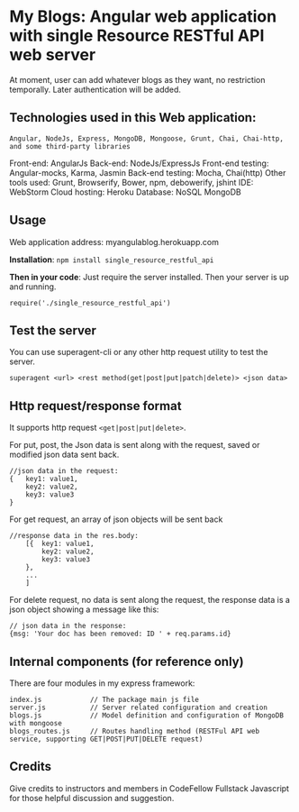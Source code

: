 # My Blogs: Angular web application with single Resource RESTful API web server

At moment, user can add whatever blogs as they want, no restriction temporally. Later authentication will be added.


## Technologies used in this Web application:
	Angular, NodeJs, Express, MongoDB, Mongoose, Grunt, Chai, Chai-http, and some third-party libraries

Front-end: AngularJs
Back-end: NodeJs/ExpressJs
Front-end testing: Angular-mocks, Karma, Jasmin
Back-end testing: Mocha, Chai(http)
Other tools used: Grunt, Browserify, Bower, npm, debowerify, jshint
IDE: WebStorm
Cloud hosting: Heroku
Database: NoSQL MongoDB

## Usage
Web application address: myangulablog.herokuapp.com

**Installation**:
`npm install single_resource_restful_api`

**Then in your code**: Just require the server installed. Then your server is up and running.

	require('./single_resource_restful_api')
	

## Test the server
You can use superagent-cli or any other http request utility to test the server.

`superagent <url> <rest method(get|post|put|patch|delete)> <json data>`

## Http request/response format 

It supports http request `<get|post|put|delete>`.

For put, post, the Json data is sent along with the request, saved or modified json data sent back.

	//json data in the request:
	{ 	key1: value1,
		key2: value2,
		key3: value3
	}

							
For get request, an array of json objects will be sent back

	//response data in the res.body:
    	[{ 	key1: value1,
    		key2: value2,
    		key3: value3
    	},
    	...
    	]

For delete request, no data is sent along the request, the response data is a json object showing a message like this:

	// json data in the response:
	{msg: 'Your doc has been removed: ID ' + req.params.id}


## Internal components (for reference only)

There are four modules in my express framework: 
	
	index.js			// The package main js file
	server.js 			// Server related configuration and creation
	blogs.js			// Model definition and configuration of MongoDB with mongoose
	blogs_routes.js		// Routes handling method (RESTFul API web service, supporting GET|POST|PUT|DELETE request)


## Credits
Give credits to instructors and members in CodeFellow Fullstack Javascript for those helpful discussion and suggestion.



